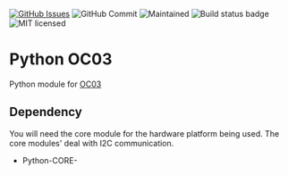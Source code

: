 [![GitHub Issues](https://img.shields.io/github/issues/xinabox/Python-OC03.svg)](https://github.com/xinabox/Python-OC03/issues) 
![GitHub Commit](https://img.shields.io/github/last-commit/xinabox/Python-OC03) 
![Maintained](https://img.shields.io/maintenance/yes/2020) 
![Build status badge](https://github.com/xinabox/Python-OC03/workflows/Python/badge.svg)
![MIT licensed](https://img.shields.io/badge/license-MIT-blue.svg)

# Python OC03
Python module for [OC03](https://xinabox.cc/products/oc03)

## Dependency
You will need the core module for the hardware platform being used. The core modules' deal with I2C communication.
* Python-CORE-
